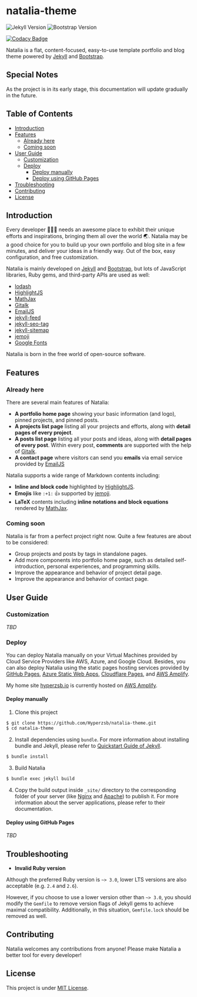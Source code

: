 # natalia-theme

![Jekyll Version](https://img.shields.io/badge/jekyll-4.2-blue?logo=jekyll) 
![Bootstrap Version](https://img.shields.io/badge/bootstrap-5.1-blue?logo=bootstrap)

[![Codacy Badge](https://app.codacy.com/project/badge/Grade/a324b4e67c05427ab07b487ae3611fd7)](https://www.codacy.com/gh/Hyperzsb/natalia-theme/dashboard?utm_source=github.com&amp;utm_medium=referral&amp;utm_content=Hyperzsb/natalia-theme&amp;utm_campaign=Badge_Grade)

Natalia is a flat, content-focused, easy-to-use template portfolio and blog theme powered
by [Jekyll](https://jekyllrb.com/) and [Bootstrap](https://getbootstrap.com/). 

## Special Notes

As the project is in its early stage, this documentation will update gradually in the future.

## Table of Contents

- [Introduction](#introduction)
- [Features](#features)
  - [Already here](#already-here)
  - [Coming soon](#coming-soon)
- [User Guide](#user-Guide)
  - [Customization](#customization)
  - [Deploy](#deploy)
    - [Deploy manually](#deploy-manually)
    - [Deploy using GitHub Pages](#deploy-using-github-pages)
- [Troubleshooting](#troubleshooting)
- [Contributing](#contributing)
- [License](#license)

## Introduction

Every developer 🧑🏼‍💻 needs an awesome place to exhibit their unique efforts and inspirations, bringing them all over the world 🌏.
Natalia may be a good choice for you to build up your own portfolio and blog site in a few minutes, and deliver your ideas in a friendly way. 
Out of the box, easy configuration, and free customization. 

Natalia is mainly developed on [Jekyll](https://jekyllrb.com/) and [Bootstrap](https://getbootstrap.com/), but lots of JavaScript libraries, Ruby gems, and third-party APIs are used as well:

- [lodash](https://github.com/lodash/lodash)
- [HighlightJS](https://github.com/highlightjs/highlight.js/)
- [MathJax](https://github.com/mathjax/MathJax)
- [Gitalk](https://github.com/gitalk/gitalk)
- [EmailJS](https://www.emailjs.com/)
- [jekyll-feed](https://github.com/jekyll/jekyll-feed)
- [jekyll-seo-tag](https://github.com/jekyll/jekyll-seo-tag)
- [jekyll-sitemap](https://github.com/jekyll/jekyll-sitemap)
- [jemoji](https://github.com/jekyll/jemoji)
- [Google Fonts](https://fonts.google.com/)

Natalia is born in the free world of open-source software.

## Features

### Already here

There are several main features of Natalia:

- **A portfolio home page** showing your basic information (and logo), pinned projects, and pinned posts.
- **A projects list page** listing all your projects and efforts, along with **detail pages of every project**.
- **A posts list page** listing all your posts and ideas, along with **detail pages of every post**. Within every post, **comments** are supported with the help of [Gitalk](https://github.com/gitalk/gitalk).
- **A contact page** where visitors can send you **emails** via email service provided by [EmailJS](https://www.emailjs.com/)

Natalia supports a wide range of Markdown contents including:

- **Inline and block code** highlighted by [HighlightJS](https://github.com/highlightjs/highlight.js/).
- **Emojis** like `:+1:` 👍 supported by [jemoji](https://github.com/jekyll/jemoji).
- **LaTeX** contents including **inline notations and block equations** rendered by [MathJax](https://github.com/mathjax/MathJax).

### Coming soon

Natalia is far from a perfect project right now. Quite a few features are about to be considered:

- Group projects and posts by tags in standalone pages.
- Add more components into portfolio home page, such as detailed self-introduction, personal experiences, and programming skills.
- Improve the appearance and behavior of project detail page. 
- Improve the appearance and behavior of contact page.

## User Guide

### Customization

*TBD*

### Deploy

You can deploy Natalia manually on your Virtual Machines provided by Cloud Service Providers like AWS, Azure, and Google Cloud.
Besides, you can also deploy Natalia using the static pages hosting services provided by [GitHub Pages](https://pages.github.com/), [Azure Static Web Apps](https://azure.microsoft.com/en-us/services/app-service/static/), [Cloudflare Pages](https://pages.cloudflare.com/), and [AWS Amplify](https://aws.amazon.com/amplify/).

My home site [hyperzsb.io](https://hyperzsb.io) is currently hosted on [AWS Amplify](https://aws.amazon.com/amplify/).

#### Deploy manually

1. Clone this project
```bash
$ git clone https://github.com/Hyperzsb/natalia-theme.git
$ cd natalia-theme
```
2. Install dependencies using `bundle`. For more information about installing bundle and Jekyll, please refer to [Quickstart Guide of Jekyll](https://jekyllrb.com/docs/).
```bash
$ bundle install
```
3. Build Natalia
```bash
$ bundle exec jekyll build
```
4. Copy the build output inside `_site/` directory to the corresponding folder of your server (like [Nginx](https://www.nginx.com/) and [Apache](https://httpd.apache.org/)) to publish it. 
For more information about the server applications, please refer to their documentation.

#### Deploy using GitHub Pages

*TBD*

## Troubleshooting

- **Invalid Ruby version**

Although the preferred Ruby version is `~> 3.0`, lower LTS versions are also acceptable (e.g. `2.4` and `2.6`).

However, if you choose to use a lower version other than `~> 3.0`, you should modify the `Gemfile` to remove version flags of Jekyll gems to achieve maximal compatibility. 
Additionally, in this situation, `Gemfile.lock` should be removed as well.

## Contributing

Natalia welcomes any contributions from anyone! Please make Natalia a better tool for every developer!

## License

This project is under [MIT License](https://github.com/Hyperzsb/natalia-theme/blob/master/LICENSE).
